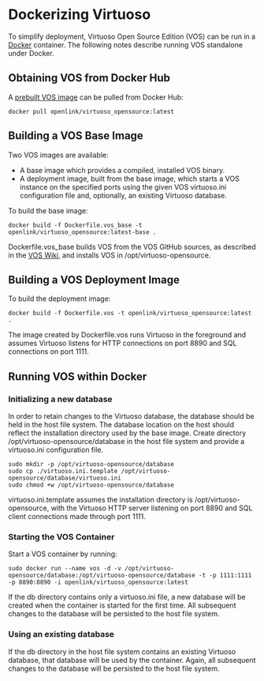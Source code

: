 # Dockerizing Virtuoso

To simplify deployment, Virtuoso Open Source Edition (VOS) can be run in a [Docker](https://www.docker.com) container. 
The following notes describe running VOS standalone under Docker. 

## Obtaining VOS from Docker Hub

A [prebuilt VOS image](https://hub.docker.com/r/openlink/virtuoso_opensource/) can be pulled from Docker Hub:

    docker pull openlink/virtuoso_opensource:latest

## Building a VOS Base Image

Two VOS images are available:

* A base image which provides a compiled, installed VOS binary.
* A deployment image, built from the base image, which starts a VOS instance on the specified ports using the given VOS virtuoso.ini configuration file and, optionally, an existing Virtuoso database.

To build the base image:

    docker build -f Dockerfile.vos_base -t openlink/virtuoso_opensource:latest-base .
    
Dockerfile.vos_base builds VOS from the VOS GitHub sources, as described in the [VOS Wiki](http://virtuoso.openlinksw.com/dataspace/doc/dav/wiki/Main/VOSUbuntuNotes#Building%20from%20Upstream%20Source), and installs VOS in /opt/virtuoso-opensource.

## Building a VOS Deployment Image

To build the deployment image:

    docker build -f Dockerfile.vos -t openlink/virtuoso_opensource:latest .
    
The image created by Dockerfile.vos runs Virtuoso in the foreground and assumes Virtuoso listens for HTTP connections on port 8890 and SQL connections on port 1111. 

## Running VOS within Docker

### Initializing a new database

In order to retain changes to the Virtuoso database, the database should be held in the host file system. The database location on the host should reflect the installation directory used by the base image. Create directory /opt/virtuoso-opensource/database in the host file system and provide a virtuoso.ini configuration file.

    sudo mkdir -p /opt/virtuoso-opensource/database
    sudo cp ./virtuoso.ini.template /opt/virtuoso-opensource/database/virtuoso.ini
    sudo chmod +w /opt/virtuoso-opensource/database
    
virtuoso.ini.template assumes the installation directory is /opt/virtuoso-opensource, with the Virtuoso HTTP server listening on port 8890 and SQL client connections made through port 1111.

### Starting the VOS Container

Start a VOS container by running:

    sudo docker run --name vos -d -v /opt/virtuoso-opensource/database:/opt/virtuoso-opensource/database -t -p 1111:1111 -p 8890:8890 -i openlink/virtuoso_opensource:latest
    
If the db directory contains only a virtuoso.ini file, a new database will be created when the container is started for the first time. All subsequent changes to the database will be persisted to the host file system.

### Using an existing database

If the db directory in the host file system contains an existing Virtuoso database, that database will be used by the container. Again, all subsequent changes to the database will be persisted to the host file system.

